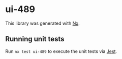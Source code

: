 # ui-489

This library was generated with [Nx](https://nx.dev).

## Running unit tests

Run `nx test ui-489` to execute the unit tests via [Jest](https://jestjs.io).
